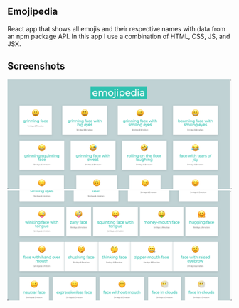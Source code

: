 ## Emojipedia ##

React app that shows all emojis and their respective names with data from an npm package API. In this app I use a combination of HTML, CSS, JS, and JSX.

## Screenshots ##

![alt text](https://github.com/jorgetrejo36/resume-projects/blob/main/emojipedia/screenshots/top-of-page.png?raw=true)
![alt text](https://github.com/jorgetrejo36/resume-projects/blob/main/emojipedia/screenshots/middle-of-page.png?raw=true)
